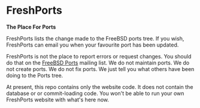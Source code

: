 FreshPorts
==========

**The Place For Ports**

FreshPorts lists the change made to the FreeBSD ports tree. If you wish, 
FreshPorts can email you when your favourite port has been updated.

FreshPorts is not the place to report errors or request changes. You should 
do that on the [FreeBSD Ports](https://lists.freebsd.org/mailman/listinfo/freebsd-ports) mailing list. We do not maintain ports. We do not 
create ports. We do not fix ports. We just tell you what others have been doing 
to the Ports tree.

At present, this repo contains only the website code.  It does not contain the
database or or commit-loading code. You won't be able to run your own
FreshPorts website with what's here now.
